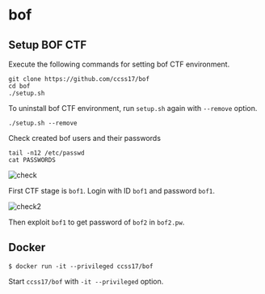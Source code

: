 # bof

## Setup BOF CTF

Execute the following commands for setting bof CTF environment.

```shell
git clone https://github.com/ccss17/bof
cd bof
./setup.sh
```

To uninstall bof CTF environment, run `setup.sh` again with `--remove` option.

```shell
./setup.sh --remove
```

Check created bof users and their passwords

```shell
tail -n12 /etc/passwd
cat PASSWORDS
```

![check](https://user-images.githubusercontent.com/16812446/72774687-eaa4b580-3c4e-11ea-895e-b59762c8baf6.PNG)

First CTF stage is `bof1`. Login with ID `bof1` and password `bof1`.

![check2](https://user-images.githubusercontent.com/16812446/72774697-f3958700-3c4e-11ea-820d-2b86ab92620e.PNG)

Then exploit `bof1` to get password of `bof2` in `bof2.pw`.

## Docker

```shell
$ docker run -it --privileged ccss17/bof
```

Start `ccss17/bof` with `-it --privileged` option.
